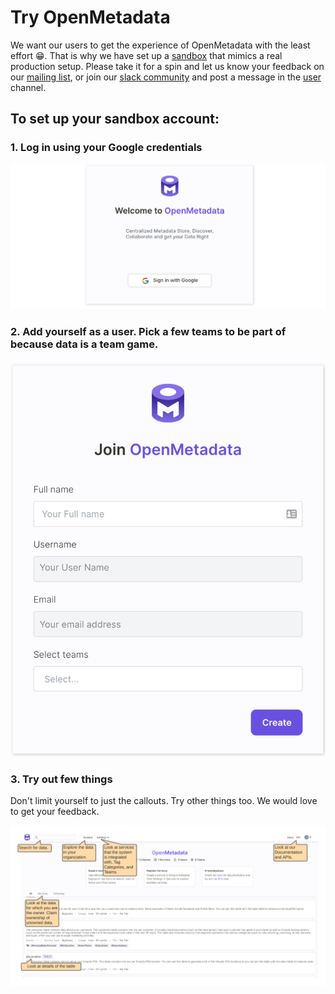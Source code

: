 # Try OpenMetadata

We want our users to get the experience of OpenMetadata with the least effort 😁. That is why we have set up a [sandbox](https://sandbox.open-metadata.org) that mimics a real production setup. Please take it for a spin and let us know your feedback on our [mailing list](mailto:openmetadata-user@googlegroups.com), or join our [slack community](https://join.slack.com/t/openmetadata/shared_invite/zt-udl8ris3-Egq~YtJU_yJgJTtROo00dQ) and post a message in the [user](https://openmetadata.slack.com/archives/C02B38JFDDK) channel.

## To set up your sandbox account:

### 1. Log in using your Google credentials

![](.gitbook/assets/welcome.png)

### 2. Add yourself as a user. Pick a few teams to be part of because data is a team game.

![](.gitbook/assets/create-user.png)

### 3. Try out few things

Don't limit yourself to just the callouts. Try other things too. We would love to get your feedback.

![](.gitbook/assets/openmetadata-sandbox.png)

